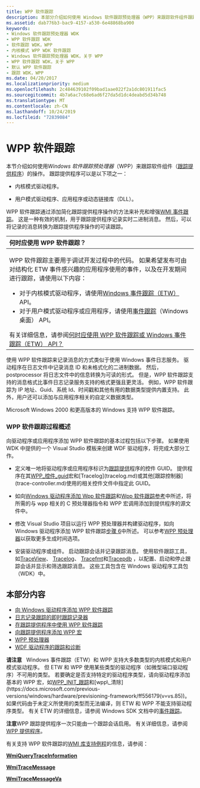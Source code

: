 ```yaml
---
title: WPP 软件跟踪
description: 本部分介绍如何使用 Windows 软件跟踪预处理器（WPP）来跟踪软件组件跟踪提供程序的操作。
ms.assetid: dab776b3-bac9-4157-a530-6e48868ba900
keywords:
- Windows 软件跟踪预处理器 WDK
- WPP 软件跟踪 WDK
- 软件跟踪 WDK，WPP
- 内核模式 WPP WDK 软件跟踪
- Windows 软件跟踪预处理器 WDK，关于 WPP
- WPP 软件跟踪 WDK，关于 WPP
- 默认 WPP 软件跟踪
- 跟踪 WDK，WPP
ms.date: 04/20/2017
ms.localizationpriority: medium
ms.openlocfilehash: 2c484639102f09bad1aae022f2a1dc801911fac5
ms.sourcegitcommit: 4b7a6ac7c68e6ad6f27da5d1dc4deabd5d34b748
ms.translationtype: MT
ms.contentlocale: zh-CN
ms.lasthandoff: 10/24/2019
ms.locfileid: "72839084"
---
```

# <a name="wpp-software-tracing"></a>WPP 软件跟踪


本节介绍如何使用*Windows 软件跟踪预处理器*（WPP）来跟踪软件组件（[跟踪提供程序](trace-provider.md)）的操作。 跟踪提供程序可以是以下项之一：

-   内核模式驱动程序。

-   用户模式驱动程序、应用程序或动态链接库（DLL）。

WPP 软件跟踪通过添加简化跟踪提供程序操作的方法来补充和增强[WMI 事件跟踪](https://docs.microsoft.com/windows-hardware/drivers/kernel/wmi-event-tracing)。 这是一种有效的机制，用于跟踪提供程序记录实时二进制消息。 然后，可以将记录的消息转换为跟踪提供程序操作的可读跟踪。

<table>
<colgroup>
<col width="100%" />
</colgroup>
<thead>
<tr class="header">
<th align="left">何时应使用 WPP 软件跟踪？</th>
</tr>
</thead>
<tbody>
<tr class="odd">
<td align="left"><p>WPP 软件跟踪主要用于调试开发过程中的代码。 如果希望发布可由对结构化 ETW 事件感兴趣的应用程序使用的事件，以及在开发期间进行跟踪，请使用以下内容：</p>
<ul>
<li>对于内核模式驱动程序，请使用<a href="event-tracing-for-windows--etw-.md" data-raw-source="[Event Tracing for Windows (ETW)](event-tracing-for-windows--etw-.md)">Windows 事件跟踪（ETW）</a> API。</li>
<li>对于用户模式驱动程序或应用程序，请使用<a href="https://docs.microsoft.com/windows/desktop/ETW/event-tracing-portal" data-raw-source="[Event Tracing](https://docs.microsoft.com/windows/desktop/ETW/event-tracing-portal)">事件跟踪</a>（Windows 桌面） API。</li>
</ul>
有关详细信息，请参阅<a href="tools-for-software-tracing.md" data-raw-source="[When should I use WPP Software Tracing or the Event Tracing for Windows (ETW) API?](tools-for-software-tracing.md)">何时应使用 WPP 软件跟踪或 Windows 事件跟踪（ETW） API？</a></td>
</tr>
</tbody>
</table>

 

使用 WPP 软件跟踪来记录消息的方式类似于使用 Windows 事件日志服务。 驱动程序在日志文件中记录消息 ID 和未格式化的二进制数据。 然后，postprocessor 将日志文件中的信息转换为可读的形式。 但是，WPP 软件跟踪支持的消息格式比事件日志记录服务支持的格式更强且更灵活。 例如，WPP 软件跟踪为 IP 地址、Guid、系统 Id、时间戳和其他有用的数据类型提供内置支持。 此外，用户还可以添加与应用程序相关的自定义数据类型。

Microsoft Windows 2000 和更高版本的 Windows 支持 WPP 软件跟踪。

### <a name="an-overview-of-the-wpp-software-tracing-process"></a>WPP 软件跟踪过程概述

向驱动程序或应用程序添加 WPP 软件跟踪的基本过程包括以下步骤。 如果使用 WDK 中提供的一个 Visual Studio 模板来创建 WDF 驱动程序，将完成大部分工作。

-   定义唯一地将驱动程序或应用程序标识为[跟踪提供](trace-provider.md)程序的控件 GUID。 提供程序在其[WPP\_控件\_guid](https://docs.microsoft.com/previous-versions/windows/hardware/previsioning-framework/ff556186(v=vs.85))宏和[Tracelog](tracelog.md)或其他[跟踪控制器](trace-controller.md)使用的相关控件文件中指定此 GUID。

-   如向[Windows 驱动程序添加 Wpp 软件跟踪](adding-wpp-software-tracing-to-a-windows-driver.md)和[Wpp 软件跟踪参考](https://docs.microsoft.com/previous-versions/windows/hardware/previsioning-framework/ff556205(v=vs.85))中所述，将所需的与 wpp 相关的 C 预处理器指令和 WPP 宏调用添加到提供程序的源文件中。

-   修改 Visual Studio 项目以运行 WPP 预处理器并构建驱动程序，如向 Windows 驱动程序添加 WPP 软件跟踪[步骤 6](adding-wpp-software-tracing-to-a-windows-driver.md#step-6-modify-the-visual-studio-project-to-run-the-wpp-preprocessor-and-build-the-solution)中所述。 可以参考[WPP 预处理器](wpp-preprocessor.md)以获取更多生成时间选项。

-   安装驱动程序或组件。 启动跟踪会话并记录跟踪消息。 使用软件跟踪工具，如[TraceView](traceview.md)、 [Tracelog](tracelog.md)、 [Tracefmt](tracefmt.md)和[Tracepdb](tracepdb.md) ，以配置、启动和停止跟踪会话并显示和筛选跟踪消息。 这些工具包含在 Windows 驱动程序工具包（WDK）中。

## <a name="in-this-section"></a>本部分内容


-   [向 Windows 驱动程序添加 WPP 软件跟踪](adding-wpp-software-tracing-to-a-windows-driver.md)
-   [日志记录跟踪的即时跟踪记录器](using-wpp-recorder.md)
-   [在跟踪提供程序中使用 WPP 软件跟踪](using-wpp-software-tracing-in-a-trace-provider.md)
-   [向跟踪提供程序添加 WPP 宏](adding-wpp-macros-to-a-trace-provider.md)
-   [WPP 预处理器](wpp-preprocessor.md)
-   [WDF 驱动程序的跟踪和诊断](tracing-and-diagnosability-for-wdf-drivers.md)

**请注意**   Windows 事件跟踪（ETW）和 WPP 支持大多数类型的内核模式和用户模式驱动程序。 但 ETW 和 WPP 使用某些类型的驱动程序（如微型端口驱动程序）不可用的类型。 若要确定是否支持特定的驱动程序类型，请向驱动程序添加基本的 WPP 宏，如[WPP\_INIT\_跟踪](https://docs.microsoft.com/previous-versions/windows/hardware/previsioning-framework/ff556191(v=vs.85))和[wpp\_清除](https://docs.microsoft.com/previous-versions/windows/hardware/previsioning-framework/ff556179(v=vs.85))。 如果代码由于未定义所使用的类型而无法编译，则 ETW 和 WPP 不能支持驱动程序类型。
有关 ETW 的详细信息，请参阅 Windows SDK 文档中的[事件跟踪](https://go.microsoft.com/fwlink/p/?linkid=179202)。

**注意**WPP 跟踪提供程序一次只能由一个跟踪会话启用。 有关详细信息，请参阅[WPP 提供程序](https://docs.microsoft.com/windows/desktop/ETW/about-event-tracing#providers)。

有关支持 WPP 软件跟踪的[WMI 库支持例程](https://docs.microsoft.com/windows-hardware/drivers/ddi/index)的信息，请参阅：

[**WmiQueryTraceInformation**](https://docs.microsoft.com/windows-hardware/drivers/ddi/wdm/nf-wdm-wmiquerytraceinformation)

[**WmiTraceMessage**](https://docs.microsoft.com/windows-hardware/drivers/ddi/wdm/nf-wdm-wmitracemessage)

[**WmiTraceMessageVa**](https://docs.microsoft.com/windows-hardware/drivers/ddi/wdm/nf-wdm-wmitracemessageva)

 

 





